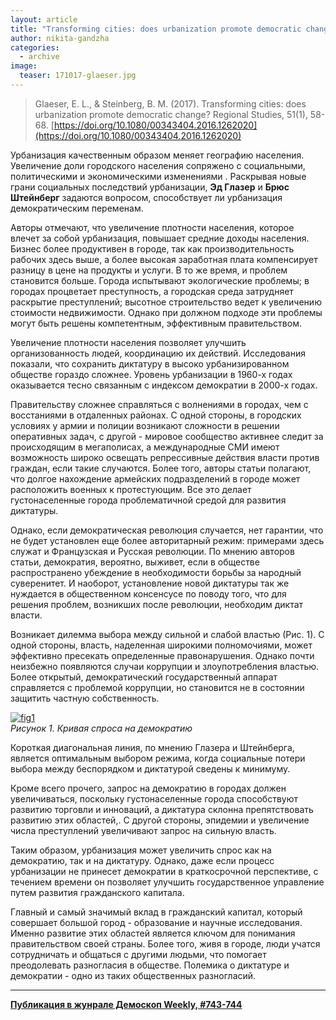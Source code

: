 ```yaml
---
layout: article
title: "Transforming cities: does urbanization promote democratic change?"
author: nikita-gandzha
categories: 
  - archive
image:
  teaser: 171017-glaeser.jpg
---
```


> Glaeser, E. L., & Steinberg, B. M. (2017). Transforming cities: does urbanization promote democratic change? Regional Studies, 51(1), 58-68. [https://doi.org/10.1080/00343404.2016.1262020](https://doi.org/10.1080/00343404.2016.1262020)

Урбанизация качественным образом меняет географию населения. Увеличение доли городского населения сопряжено с социальными, политическими и экономическими изменениями . Раскрывая новые грани социальных последствий урбанизации, **Эд Глазер** и **Брюс Штейнберг** задаются вопросом, способствует ли урбанизация демократическим переменам.

Авторы отмечают, что увеличение плотности населения, которое влечет за собой урбанизация, повышает средние доходы населения. Бизнес более продуктивен в городе, так как производительность рабочих здесь выше, а более высокая заработная плата компенсирует разницу в цене на продукты и услуги. В то же время, и проблем становится больше. Города испытывают экологические проблемы; в городах процветает преступность, а городская среда затрудняет раскрытие преступлений; высотное строительство ведет к увеличению стоимости недвижимости. Однако при должном подходе эти проблемы могут быть решены компетентным, эффективным правительством.

Увеличение плотности населения позволяет улучшить организованность людей, координацию их действий. Исследования показали, что сохранить диктатуру в высоко урбанизированном обществе гораздо сложнее. Уровень урбанизации в 1960-х годах оказывается тесно связанным с индексом демократии в 2000-х годах.

Правительству сложнее справляться с волнениями в городах, чем с восстаниями в отдаленных районах. С одной стороны, в городских условиях у армии и полиции возникают сложности в решении оперативных задач, с другой - мировое сообщество активнее следит за происходящим в мегаполисах, а международные СМИ имеют возможность широко освещать репрессивные действия власти против граждан, если такие случаются. Более того, авторы статьи полагают, что долгое нахождение армейских подразделений в городе может расположить военных к протестующим. Все это делает густонаселенные города проблематичной средой для развития диктатуры.

Однако, если демократическая революция случается, нет гарантии, что не будет установлен еще более авторитарный режим: примерами здесь служат и Французская и Русская революции. По мнению авторов статьи, демократия, вероятно, выживет, если в обществе распространено убеждение в необходимости борьбы за народный суверенитет. И наоборот, установление новой диктатуры так же нуждается в общественном консенсусе по поводу того, что для решения проблем, возникших после революции, необходим диктат власти.

Возникает дилемма выбора между сильной и слабой властью (Рис. 1). С одной стороны, власть, наделенная широкими полномочиями, может эффективно пресекать определенные правонарушения. Однако почти неизбежно появляются случаи коррупции и злоупотребления властью. Более открытый, демократический государственный аппарат справляется с проблемой коррупции, но становится не в состоянии защитить частную собственность.

[![fig1][f1]][f1]  
*Рисунок 1. Кривая спроса на демократию*


Короткая диагональная линия, по мнению Глазера и Штейнберга, является оптимальным выбором режима, когда социальные потери выбора между беспорядком и диктатурой сведены к минимуму.

Кроме всего прочего, запрос на демократию в городах должен увеличиваться, поскольку густонаселенные города способствуют развитию торговли и инноваций, а диктатура склонна препятствовать развитию этих областей,. С другой стороны, эпидемии и увеличение числа преступлений увеличивают запрос на сильную власть.

Таким образом, урбанизация может увеличить спрос как на демократию, так и на диктатуру. Однако, даже если процесс урбанизации не принесет демократии в краткосрочной перспективе, с течением времени он позволяет улучшить государственное управление путем развития гражданского капитала.

Главный и самый значимый вклад в гражданский капитал, который совершает большой город - образование и научные исследования. Именно развитие этих областей является ключом для понимания правительством своей страны. Более того, живя в городе, люди учатся сотрудничать и общаться с другими людьми, что помогает преодолевать разногласия в обществе. Полемика о диктатуре и демократии - одно из таких общественных разногласий.


[f1]: /dem-digest/images/2017/743-fig-02.png

***
**[Публикация в жунрале Демоскоп Weekly, #743-744](http://demoscope.ru/weekly/2017/0743/digest03.php)**  
